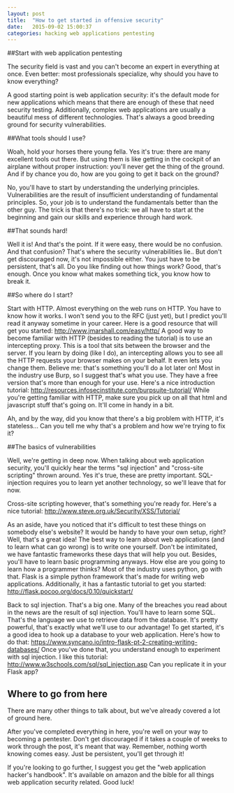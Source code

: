 ```yaml
---
layout: post
title:  "How to get started in offensive security"
date:   2015-09-02 15:00:37
categories: hacking web applications pentesting 
---
```





##Start with web application pentesting

The security field is vast and you can't become an expert in everything at once. Even better: most professionals specialize, why should you have to know everything? 

A good starting point is web application security: it's the default mode for new applications which means that there are enough of these that need security testing. Additionally, complex web applications are usually a beautiful mess of different technologies. That's always a good breeding ground for security vulnerabilities.



##What tools should I use?

Woah, hold your horses there young fella. 
Yes it's true: there are many excellent tools out there. But using them is like getting in the cockpit of an airplane without proper instruction: you'll never get the thing of the ground. And if by chance you do, how are you going to get it back on the ground?

No, you'll have to start by understanding the underlying principles. 
Vulnerabilities are the result of insufficient understanding of fundamental principles. So, your job is to understand the fundamentals better than the other guy.
The trick is that there's no trick: we all have to start at the beginning and gain our skills and experience through hard work.



##That sounds hard!

Well it is! And that's the point. 
If it were easy, there would be no confusion. And that confusion? That's where the security vulnerabilities lie..
But don't get discouraged now, it's not impossible either. You just have to be persistent, that's all.
Do you like finding out how things work? Good, that's enough. Once you know what makes something tick, you know how to break it.



##So where do I start?

Start with HTTP. Almost everything on the web runs on HTTP. You have to know how it works.
I won't send you to the RFC (just yet), but I predict you'll read it anyway sometime in your career.
Here is a good resource that will get you started: http://www.jmarshall.com/easy/http/
A good way to become familiar with HTTP (besides to reading the tutorial) is to use an intercepting proxy.
This is a tool that sits between the browser and the server. 
If you learn by doing (like I do), an intercepting allows you to see all the HTTP requests your browser makes on your behalf. 
It even lets you change them. Believe me: that's something you'll do a lot later on!
Most in the industry use Burp, so I suggest that's what you use. 
They have a free version that's more than enough for your use. Here's a nice introduction tutorial: http://resources.infosecinstitute.com/burpsuite-tutorial/
While you're getting familiar with HTTP, make sure you pick up on all that html and javascript stuff that's going on.
It'll come in handy in a bit.

Ah, and by the way, did you know that there's a big problem with HTTP, it's stateless... Can you tell me why that's a problem and how we're trying to fix it?



##The basics of vulnerabilities



Well, we're getting in deep now. When talking about web application security, you'll quickly hear the terms "sql injection" and "cross-site scripting" thrown around.
Yes it's true, these are pretty important. SQL-injection requires you to learn yet another technology, so we'll leave that for now. 

Cross-site scripting however, that's something you're ready for. Here's a nice tutorial: http://www.steve.org.uk/Security/XSS/Tutorial/


As an aside, have you noticed that it's difficult to test these things on somebody else's website? It would be handy to have your own setup, right? 
Well, that's a great idea! The best way to learn about web applications (and to learn what can go wrong) is to write one yourself.
Don't be intimitated, we have fantastic frameworks these days that will help you out. Besides, you'll have to learn basic programming anyways. 
How else are you going to learn how a programmer thinks? 
Most of the industry uses python, go with that. Flask is a simple python framework that's made for writing web applications. 
Additionally, it has a fantastic tutorial to get you started: http://flask.pocoo.org/docs/0.10/quickstart/

Back to sql injection. That's a big one. Many of the breaches you read about in the news are the result of sql injection.
You'll have to learn some SQL. That's the language we use to retrieve data from the database. It's pretty powerful, that's exactly what we'll use to our advantage!
To get started, it's a good idea to hook up a database to your web application. Here's how to do that: https://www.syncano.io/intro-flask-pt-2-creating-writing-databases/
Once you've done that, you understand enough to experiment with sql injection.
I like this tutorial: http://www.w3schools.com/sql/sql_injection.asp Can you replicate it in your Flask app?



## Where to go from here



There are many other things to talk about, but we've already covered a lot of ground here.

After you've completed everything in here, you're well on your way to becoming a pentester. Don't get discouraged if it takes a couple of weeks to work through the post, it's meant that way. Remember, nothing worth knowing comes easy. Just be persistent, you'll get through it!

If you're looking to go further, I suggest you get the "web application hacker's handbook". It's available on amazon and the bible for all things web application security related. Good luck!

